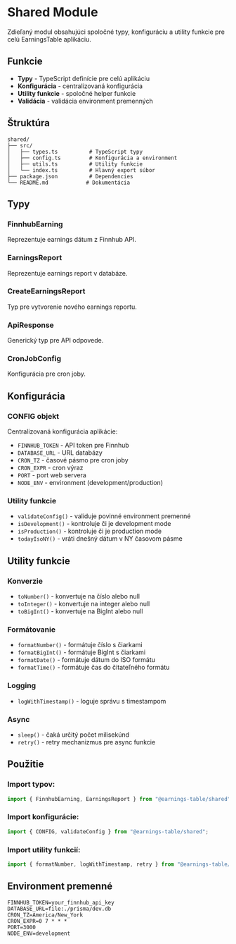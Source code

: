 # Shared Module

Zdieľaný modul obsahujúci spoločné typy, konfiguráciu a utility funkcie pre celú EarningsTable aplikáciu.

## Funkcie

- **Typy** - TypeScript definície pre celú aplikáciu
- **Konfigurácia** - centralizovaná konfigurácia
- **Utility funkcie** - spoločné helper funkcie
- **Validácia** - validácia environment premenných

## Štruktúra

```
shared/
├── src/
│   ├── types.ts          # TypeScript typy
│   ├── config.ts         # Konfigurácia a environment
│   ├── utils.ts          # Utility funkcie
│   └── index.ts          # Hlavný export súbor
├── package.json          # Dependencies
└── README.md            # Dokumentácia
```

## Typy

### FinnhubEarning

Reprezentuje earnings dátum z Finnhub API.

### EarningsReport

Reprezentuje earnings report v databáze.

### CreateEarningsReport

Typ pre vytvorenie nového earnings reportu.

### ApiResponse<T>

Generický typ pre API odpovede.

### CronJobConfig

Konfigurácia pre cron joby.

## Konfigurácia

### CONFIG objekt

Centralizovaná konfigurácia aplikácie:

- `FINNHUB_TOKEN` - API token pre Finnhub
- `DATABASE_URL` - URL databázy
- `CRON_TZ` - časové pásmo pre cron joby
- `CRON_EXPR` - cron výraz
- `PORT` - port web servera
- `NODE_ENV` - environment (development/production)

### Utility funkcie

- `validateConfig()` - validuje povinné environment premenné
- `isDevelopment()` - kontroluje či je development mode
- `isProduction()` - kontroluje či je production mode
- `todayIsoNY()` - vráti dnešný dátum v NY časovom pásme

## Utility funkcie

### Konverzie

- `toNumber()` - konvertuje na číslo alebo null
- `toInteger()` - konvertuje na integer alebo null
- `toBigInt()` - konvertuje na BigInt alebo null

### Formátovanie

- `formatNumber()` - formátuje číslo s čiarkami
- `formatBigInt()` - formátuje BigInt s čiarkami
- `formatDate()` - formátuje dátum do ISO formátu
- `formatTime()` - formátuje čas do čitateľného formátu

### Logging

- `logWithTimestamp()` - loguje správu s timestampom

### Async

- `sleep()` - čaká určitý počet milisekúnd
- `retry()` - retry mechanizmus pre async funkcie

## Použitie

### Import typov:

```typescript
import { FinnhubEarning, EarningsReport } from "@earnings-table/shared";
```

### Import konfigurácie:

```typescript
import { CONFIG, validateConfig } from "@earnings-table/shared";
```

### Import utility funkcií:

```typescript
import { formatNumber, logWithTimestamp, retry } from "@earnings-table/shared";
```

## Environment premenné

```env
FINNHUB_TOKEN=your_finnhub_api_key
DATABASE_URL=file:./prisma/dev.db
CRON_TZ=America/New_York
CRON_EXPR=0 7 * * *
PORT=3000
NODE_ENV=development
```
